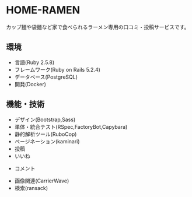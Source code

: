 # HOME-RAMEN
カップ麺や袋麺など家で食べられるラーメン専用の口コミ・投稿サービスです。

## 環境
* 言語(Ruby 2.5.8)
* フレームワーク(Ruby on Rails 5.2.4)
* データベース(PostgreSQL)
* 開発(Docker)

## 機能・技術
* デザイン(Bootstrap,Sass)
* 単体・統合テスト(RSpec,FactoryBot,Capybara)
* 静的解析ツール(RuboCop)
* ページネーション(kaminari)
* 投稿
* いいね
+ コメント
* 画像関連(CarrierWave)
* 検索(ransack)


